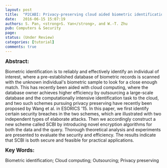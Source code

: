 ```yaml
---
layout: post
title:  "P2CABI: Privacy-preserving cloud aided biometric identification"
date:   2016-06-15 15:07:19
authors: S. Pan, <strong>S. Yan</strong>, and W.-T. Zhu
pub: Computers & Security
page: 
status: (Under Review)
categories: [tutorial]
comments: true
---
```

<big><strong>Abstract:</strong></big><br>
<p>Biometric identification is to reliably and effectively identify an individual of interest, 
where a pre-established database of biometric records is scanned with the unknown individual's 
biometric sample to look for a close enough match. This has recently been aided with cloud computing, 
where the database owner achieves higher efficiency by outsourcing a large-scale database and the computationally 
intensive identification task to the cloud, and two such schemes pursuing privacy preserving have recently been 
proposed by Wang et al. in ESORICS '15. In this paper, we first identify certain security breaches in the two schemes, 
which are illustrated with two independent types of elaborate attacks. Then we accordingly construct a new scheme called 
SCBI by introducing novel encryption algorithms for both the data and the query. Thorough theoretical analysis and experiments 
are presented to evaluate the security and efficiency. The results indicate that SCBI is both secure and feasible for practical applications.</p>

<big><strong>Key Words:</strong></big><br>
<p>Biometric identification; Cloud computing; Outsourcing; Privacy preserving
</p>